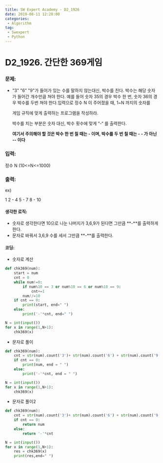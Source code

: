```yaml
---
title: SW Expert Academy - D2_1926
date: 2019-08-11 12:28:00
categories:
 - Algorithm
tag:
 - Swexpert
 - Python
---
```


# D2_1926. 간단한 369게임

### 문제:

- "3" "6" "9"가 들어가 있는 수를 말하지 않는대신, 박수를 친다. 박수는 해당 숫자가 들어간 개수만큼 쳐야 한다. 
  예를 들어 숫자 35의 경우 박수 한 번, 숫자 36의 경우 박수를 두번 쳐야 한다.입력으로 정수 N 이 주어졌을 때, 1~N 까지의 숫자를

  게임 규칙에 맞게 출력하는 프로그램을 작성하라.

  박수를 치는 부분은 숫자 대신, 박수 횟수에 맞게 “-“ 를 출력한다.

  **여기서 주의해야 할 것은 박수 한 번 칠 때는 - 이며, 박수를 두 번 칠 때는 - - 가 아닌 -- 이다**



### 입력:

정수 N (10<=N<=1000)



### 출력:

ex)

1 2 - 4 5 - 7 8 - 10



#### 생각한 로직:

- 숫자로 생각한다면 10으로 나눈 나머지가 3,6,9가 된다면 그만큼 **-**를 출력하게 한다.
- 문자로 바꿔서 3,6,9 수를 세서 그만큼 **-**를 출력한다.



#### 코딩:

- 숫자로 계산

```python
def chk369(num):
    start = num
    cnt = 0
    while num!=0:
        if num%10 == 3 or num%10 == 6 or num%10 == 9:
            cnt+=1
        num//=10
    if cnt == 0:
        print(start, end=" ")
    else:
        print('-'*cnt, end=" ")

N = int(input())
for x in range(1,N+1):
    chk369(x)
```



- 문자로 풀이

```python
def chk369(num):
    cnt = str(num).count('3')+ str(num).count('6') + str(num).count('9')
    if cnt == 0:
        print(num, end = " ")
    else:
        print('-'*cnt, end = " ")

N = int(input())
for x in range(1,N+1):
    chk369(x)
```



- 문자로 풀이2

```python
def chk369(num):
    cnt = str(num).count('3')+ str(num).count('6') + str(num).count('9')
    if cnt == 0:
        return num
    else:
        return '-'*cnt

N = int(input())
for x in range(1,N+1):
    res = chk369(x)
    print(res,end=" ")
```



[출처]: https://www.swexpertacademy.com/